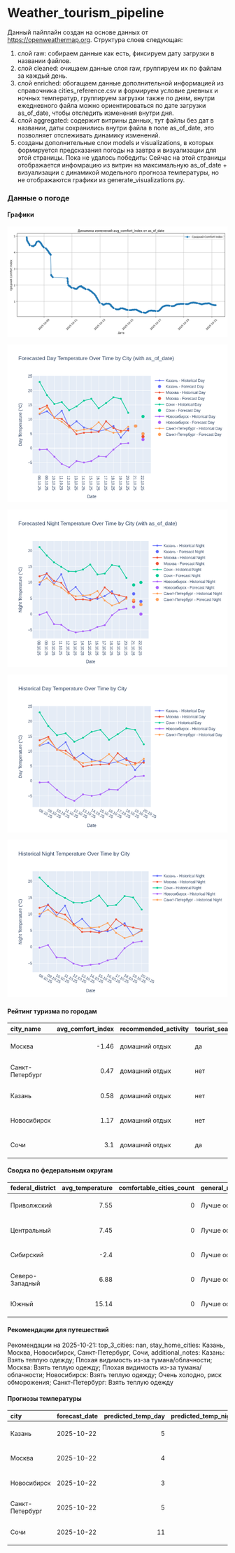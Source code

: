 # Weather_tourism_pipeline
Данный пайплайн создан на основе данных от https://openweathermap.org.
Структура слоев следующая:
  1) слой raw: 
  собираем данные как есть, фиксируем дату загрузки в названии файлов.
  2) слой cleaned:
  очищаем данные слоя raw, группируем их по файлам за каждый день.
  3) слой enriched:
  обогащаем данные дополнительной информацией из справочника cities_reference.csv и формируем условие дневных и ночных температур,
  группируем загрузки также по дням, внутри ежедневного файла можно ориентироваться по дате загрузки as_of_date, чтобы отследить изменения внутри дня.
  4) слой aggregated:
   содержит витрины данных, тут файлы без дат в названии, даты сохранились внутри файла в поле as_of_date, это позволняет отслеживать динамику изменений.
  6) созданы дополнительные слои models и visualizations, в которых формируется предсказания погоды на завтра и визуализации для этой страницы.
  Пока не удалось победить: Сейчас на этой страницы отображается инфомрацию из витрин на максимальную as_of_date + визуализации с динамикой модельного прогноза температуры, 
  но не отображаются графики из generate_visualizations.py.
<!-- WEATHER DATA START -->
### Данные о погоде

#### Графики
![Comfort Index Trend](data/visualizations/comfort_index_trend.png)

![Forecasted Day Temperature](data/visualizations/forecasted_day_temperature.png)

![Forecasted Night Temperature](data/visualizations/forecasted_night_temperature.png)

![Historical Day Temperature](data/visualizations/historical_day_temperature.png)

![Historical Night Temperature](data/visualizations/historical_night_temperature.png)

#### Рейтинг туризма по городам
| city_name       |   avg_comfort_index | recommended_activity   | tourist_season_match   | tourism_season   | tour_recommendation       | as_of_date          |
|:----------------|--------------------:|:-----------------------|:-----------------------|:-----------------|:--------------------------|:--------------------|
| Москва          |               -1.46 | домашний отдых         | да                     | Круглогодично    | домашний отдых в сезон    | 2025-10-21 06:34:00 |
| Санкт-Петербург |                0.47 | домашний отдых         | нет                    | Май-Сентябрь     | домашний отдых вне сезона | 2025-10-21 06:34:00 |
| Казань          |                0.58 | домашний отдых         | нет                    | Май-Сентябрь     | домашний отдых вне сезона | 2025-10-21 06:34:00 |
| Новосибирск     |                1.17 | домашний отдых         | нет                    | Июнь-Август      | домашний отдых вне сезона | 2025-10-21 06:34:00 |
| Сочи            |                3.1  | домашний отдых         | да                     | Май-Октябрь      | домашний отдых в сезон    | 2025-10-21 06:34:00 |

#### Сводка по федеральным округам
| federal_district   |   avg_temperature |   comfortable_cities_count | general_recommendation   | as_of_date          |
|:-------------------|------------------:|---------------------------:|:-------------------------|:--------------------|
| Приволжский        |              7.55 |                          0 | Лучше остаться дома      | 2025-10-21 06:34:00 |
| Центральный        |              7.45 |                          0 | Лучше остаться дома      | 2025-10-21 06:34:00 |
| Сибирский          |             -2.4  |                          0 | Лучше остаться дома      | 2025-10-21 06:34:00 |
| Северо-Западный    |              6.88 |                          0 | Лучше остаться дома      | 2025-10-21 06:34:00 |
| Южный              |             15.14 |                          0 | Лучше остаться дома      | 2025-10-21 06:34:00 |

#### Рекомендации для путешествий
Рекомендации на 2025-10-21: top_3_cities: nan, stay_home_cities: Казань, Москва, Новосибирск, Санкт-Петербург, Сочи, additional_notes: Казань: Взять теплую одежду; Плохая видимость из-за тумана/облачности; Москва: Взять теплую одежду; Плохая видимость из-за тумана/облачности; Новосибирск: Взять теплую одежду; Очень холодно, риск обморожения; Санкт-Петербург: Взять теплую одежду

#### Прогнозы температуры
| city            | forecast_date   |   predicted_temp_day |   predicted_temp_night | model_type       | as_of_date          |
|:----------------|:----------------|---------------------:|-----------------------:|:-----------------|:--------------------|
| Казань          | 2025-10-22      |                    5 |                      4 | LinearRegression | 2025-10-21 06:35:00 |
| Москва          | 2025-10-22      |                    4 |                      3 | LinearRegression | 2025-10-21 06:35:00 |
| Новосибирск     | 2025-10-22      |                    3 |                      0 | LinearRegression | 2025-10-21 06:35:00 |
| Санкт-Петербург | 2025-10-22      |                    5 |                      3 | LinearRegression | 2025-10-21 06:35:00 |
| Сочи            | 2025-10-22      |                   11 |                     10 | LinearRegression | 2025-10-21 06:35:00 |


<!-- WEATHER DATA END -->
